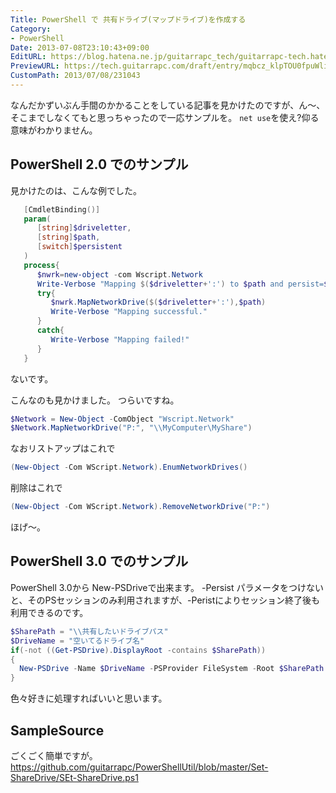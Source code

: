 ```yaml
---
Title: PowerShell で 共有ドライブ(マップドライブ)を作成する
Category:
- PowerShell
Date: 2013-07-08T23:10:43+09:00
EditURL: https://blog.hatena.ne.jp/guitarrapc_tech/guitarrapc-tech.hatenablog.com/atom/entry/6802418398340941484
PreviewURL: https://tech.guitarrapc.com/draft/entry/mqbcz_klpTOU0fpuWlihEQLfo9U
CustomPath: 2013/07/08/231043
---
```


<!--
Date: 2013-07-08T23:10:43+09:00
URL: https://tech.guitarrapc.com/entry/2013/07/08/231043
-->

なんだかずいぶん手間のかかることをしている記事を見かけたのですが、ん～、そこまでしなくてもと思っちゃったので一応サンプルを。
`net use`を使え?仰る意味がわかりません。

## PowerShell 2.0 でのサンプル

見かけたのは、こんな例でした。

```ps1
   [CmdletBinding()]
   param(
      [string]$driveletter,
      [string]$path,
      [switch]$persistent
   )
   process{
      $nwrk=new-object -com Wscript.Network
      Write-Verbose "Mapping $($driveletter+':') to $path and persist=$persistent"
      try{
         $nwrk.MapNetworkDrive($($driveletter+':'),$path)
         Write-Verbose "Mapping successful."
      }
      catch{
         Write-Verbose "Mapping failed!"
      }
   }
```


ないです。

こんなのも見かけました。
つらいですね。

```ps1
$Network = New-Object -ComObject "Wscript.Network"
$Network.MapNetworkDrive("P:", "\\MyComputer\MyShare")
```


なおリストアップはこれで

```ps1
(New-Object -Com WScript.Network).EnumNetworkDrives()
```


削除はこれで

```ps1
(New-Object -Com WScript.Network).RemoveNetworkDrive("P:")
```


ほげ～。

## PowerShell 3.0 でのサンプル
PowerShell 3.0から New-PSDriveで出来ます。
-Persist パラメータをつけないと、そのPSセッションのみ利用されますが、-Peristによりセッション終了後も利用できるのです。

```ps1
$SharePath = "\\共有したいドライブパス"
$DriveName = "空いてるドライブ名"
if(-not ((Get-PSDrive).DisplayRoot -contains $SharePath))
{
  New-PSDrive -Name $DriveName -PSProvider FileSystem -Root $SharePath -Persist
}
```


色々好きに処理すればいいと思います。

## SampleSource
ごくごく簡単ですが。
https://github.com/guitarrapc/PowerShellUtil/blob/master/Set-ShareDrive/SEt-ShareDrive.ps1
